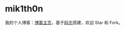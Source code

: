 # mik1th0n

我的个人博客：[博客主页](https://mik1th0n.github.io)，基于[码志](https://github.com/mzlogin/mzlogin.github.io)搭建，欢迎 Star 和 Fork。
